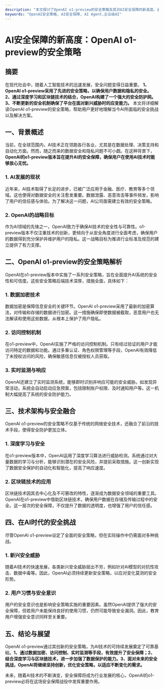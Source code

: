 ```yaml
---
description: "本文探讨了OpenAI o1-preview的安全策略及其对AI安全保障的新高度。通过分析其设计理念与实施方案，揭示了在AI时代保护用户数据和应用安全的重要性。"
keywords: "OpenAI安全策略, AI安全保障, AI Agent,企业级AI"
---
```

# AI安全保障的新高度：OpenAI o1-preview的安全策略  

## 摘要

在现代社会中，随着人工智能技术的迅速发展，安全问题变得日益重要。 **1、OpenAI o1-preview采用了先进的安全策略，以确保用户数据和隐私的安全。 2、通过深度学习和区块链技术的结合，OpenAI构建了一个强大的安全防护网。 3、不断更新的安全机制确保了平台在面对新兴威胁时的应变能力。** 本文将详细解读OpenAI o1-preview的安全策略，帮助用户更好地理解当今AI所面临的安全挑战以及解决方案。

## 一、背景概述

当前，在全球范围内，AI技术正在领跑各行各业，尤其是在数据处理、决策支持和自动化方面。然而，随之而来的数据安全和隐私问题不可小觑。在这种背景下，**OpenAI的o1-preview版本旨在提升AI的安全保障，确保用户在使用AI技术时能够放心无忧。**

### 1. AI发展的现状

近年来，AI技术取得了长足的进步，已被广泛应用于金融、医疗、教育等多个领域。这也使得对数据安全的关注愈发重要。数据泄露、恶意攻击等事件频发，影响了用户的信任感与体验。为了解决这一问题，AI公司亟需建立有效的安全策略。

### 2. OpenAI的战略目标

作为AI领域的先锋之一，OpenAI致力于确保AI技术的安全性与可靠性。o1-preview版本不仅注重技术的创新，更倾向于从安全角度进行全面考虑，确保用户的数据得到充分保护并维护用户的隐私。这一战略目标为推进行业标准及规范的建立提供了有力支撑。

## 二、OpenAI o1-preview的安全策略解析

OpenAI在o1-preview版本中实施了一系列安全策略，旨在全面提升AI系统的安全性和可信度。这些安全策略后端技术深厚，措施全面，具体如下：

### 1. 数据加密技术

数据加密是保障信息安全的关键环节。OpenAI o1-preview采用了最新的加密算法，对传输和存储的数据进行加密。这一措施确保即使数据被截取，恶意用户也无法解读和使用这些数据，从根本上保护了用户隐私。

### 2. 访问控制机制

在o1-preview中，OpenAI实施了严格的访问控制机制。只有经过验证的用户才能访问特定的数据和功能。通过多重认证、角色权限管理等手段，OpenAI有效降低了未授权访问的风险，确保敏感信息仅被授权人员获取。

### 3. 实时监测与响应

OpenAI还建立了实时监测系统，能够即时识别并响应可能的安全威胁。如发现异常活动，系统会自动启动应急预案，包括限制账户权限、及时通知用户等。这一机制大幅提高了系统的安全防护能力。

## 三、技术架构与安全融合

OpenAI o1-preview的安全策略不仅基于传统的网络安全技术，还融合了前沿的技术手段，使得安全防护更加立体。

### 1. 深度学习与安全

在o1-preview版本中，OpenAI运用了深度学习算法进行威胁检测。系统通过对大量数据的学习与分析，能够识别潜在的安全风险，并提前采取措施。这一创新实现了数据安全保护的自动化和智能化，提高了响应速度。

### 2. 区块链技术的应用

区块链技术因其去中心化及不可篡改的特性，逐渐成为数据安全领域的重要工具。OpenAI在o1-preview中借助区块链技术，确保用户数据在存储及传输过程中的安全。这一层次的安全保障，不仅提升了数据的透明度，也增强了用户的信任感。

## 四、在AI时代的安全挑战

尽管OpenAI o1-preview设定了全面的安全策略，但在实际操作中仍需面对多种挑战。

### 1. 新兴安全威胁

随着AI技术的快速发展，各类新兴安全威胁层出不穷，例如针对AI模型的对抗性攻击、数据中毒等。因此，OpenAI必须持续更新安全策略，以应对变化莫测的安全形势。

### 2. 用户习惯与安全意识

用户的安全意识也是影响安全策略实施的重要因素。虽然OpenAI提供了强大的安全保障，但若用户未能保持良好的使用习惯，仍然可能导致安全漏洞。因此，教育用户增强安全意识同样至关重要。

## 五、结论与展望

OpenAI o1-preview通过其创新的安全策略，为AI技术的可持续发展奠定了可靠基础。**1、通过数据加密、访问控制、实时监测等手段，有效提升了安全保障；2、结合深度学习与区块链技术，进一步加强了数据保护的能力。3、面对未来的安全挑战，OpenAI将继续坚持创新，优化安全策略，以适应不断变化的需求。**

未来，随着AI技术的不断演变，安全保障将成为行业发展的核心，OpenAI的o1-preview必将在这场安全保障战役中发挥重要作用。
